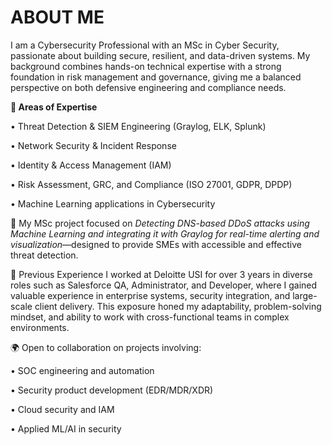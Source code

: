 # ABOUT ME

I am a Cybersecurity Professional with an MSc in Cyber Security, passionate about building secure, resilient, and data-driven systems. My background combines hands-on technical expertise with a strong foundation in risk management and governance, giving me a balanced perspective on both defensive engineering and compliance needs.

**🔐 Areas of Expertise**

• Threat Detection & SIEM Engineering (Graylog, ELK, Splunk)

• Network Security & Incident Response

• Identity & Access Management (IAM)

• Risk Assessment, GRC, and Compliance (ISO 27001, GDPR, DPDP)

• Machine Learning applications in Cybersecurity

📌 My MSc project focused on *Detecting DNS-based DDoS attacks using Machine Learning and integrating it with Graylog for real-time alerting and visualization*—designed to provide SMEs with accessible and effective threat detection.

💼 Previous Experience
I worked at Deloitte USI for over 3 years in diverse roles such as Salesforce QA, Administrator, and Developer, where I gained valuable experience in enterprise systems, security integration, and large-scale client delivery. This exposure honed my adaptability, problem-solving mindset, and ability to work with cross-functional teams in complex environments.

🌍 Open to collaboration on projects involving:

• SOC engineering and automation

• Security product development (EDR/MDR/XDR)

• Cloud security and IAM

• Applied ML/AI in security
